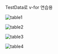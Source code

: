 TestData로 v-for 연습용


![table1](https://github.com/YOSong1/Vuejs/assets/43607595/d24877b8-ae2e-4e80-8a2a-f44a6b42dfde)


![table2](https://github.com/YOSong1/Vuejs/assets/43607595/12465779-87ec-46ed-bf4b-0dcc9c1253e7)

        
![table3](https://github.com/YOSong1/Vuejs/assets/43607595/80f2ba10-8b35-4dbb-ab9e-5ca92bc8f4c0)


![table4](https://github.com/YOSong1/Vuejs/assets/43607595/8d1c4ed1-519b-4c26-91c6-45569fe574d4)
